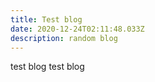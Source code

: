 ```yaml
---
title: Test blog
date: 2020-12-24T02:11:48.033Z
description: random blog
---
```

test blog test blog